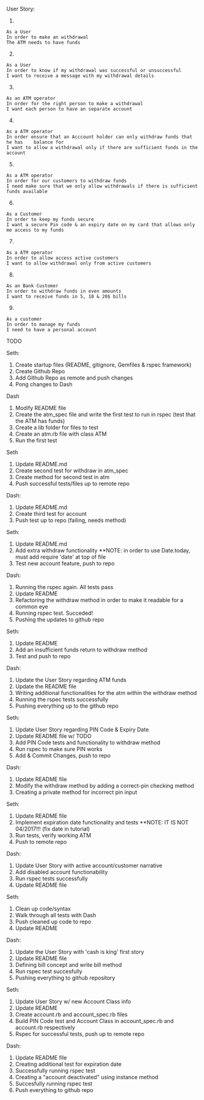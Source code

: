 User Story:

1)
```
As a User       
In order to make an withdrawal      
The ATM needs to have funds
```

2)
```
As a User               
In order to know if my withdrawal was successful or unsuccessful      
I want to receive a message with my withdrawal details
```

3)
```
As an ATM operator          
In order for the right person to make a withdrawal            
I want each person to have an separate account
```

4)
```
As a ATM operator           
In order ensure that an Acccount holder can only withdraw funds that he has    balance for           
I want to allow a withdrawal only if there are sufficient funds in the account
```

5)
```
As a ATM operator
In order for our customers to withdraw funds
I need make sure that we only allow withdrawals if there is sufficient funds available
```

6)
```
As a Customer              
In order to keep my funds secure             
I want a secure Pin code & an expiry date on my card that allows only me access to my funds
```

7)
```
As a ATM operator
In order to allow access active customers
I want to allow withdrawal only from active customers 
```

8)
```
As an Bank Customer    
In order to withdraw funds in even amounts  
I want to receive funds in 5, 10 & 20$ bills
```

9)
```
As a customer
In order to manage my funds
I need to have a personal account
```

TODO

Seth:
1) Create startup files (README, gitignore, Gemfiles & rspec framework)
2) Create Github Repo
3) Add Github Repo as remote and push changes
4) Pong changes to Dash

Dash
1) Modify README file
2) Create the atm_spec file and write the first test to run in rspec (test that the ATM has funds)
3) Create a lib folder for files to test
4) Create an atm.rb file with class ATM
5) Run the first test

Seth
1) Update README.md
2) Create second test for withdraw in atm_spec
3) Create method for second test in atm
4) Push successful tests/files up to remote repo

Dash:

1) Update README.md
2) Create third test for account
3) Push test up to repo (failing, needs method)

Seth:
1) Update README.md
2) Add extra withdraw functionality
**NOTE: in order to use Date.today, must add require 'date' at top of file
3) Test new account feature, push to repo

Dash:
1) Running the rspec again. All tests pass
2) Update README
3) Refactoring the withdraw method in order to make it readable for a common eye
4) Running rspec test. Succeded!
5) Pushing the updates to github repo

Seth:
1) Update README
2) Add an insufficient funds return to withdraw method
3) Test and push to repo

Dash:
1) Update the User Story regarding ATM funds
2) Update the README  file
3) Writing additional functionalities for the atm within the withdraw method 
4) Running the rspec tests successfully 
5) Pushing everything up to the github repo

Seth:
1) Update User Story regarding PIN Code & Expiry Date
2) Update README file w/ TODO
3) Add PIN Code tests and functionality to withdraw method
4) Run rspec to make sure PIN works
5) Add & Commit Changes, push to repo

Dash:
1) Update README file
2) Modify the withdraw method by adding a correct-pin checking method
3) Creating a private method for incorrect pin input

Seth:
1) Update README  file
2) Implement expiration date functionality and tests
**NOTE: IT IS NOT 04/2017!!! (fix date in tutorial)
3) Run tests, verify working ATM
4) Push to remote repo

Dash:
1) Update User Story with active account/customer narrative
2) Add disabled account functionability
3) Run rspec tests successfully
4) Update README file

Seth:
1) Clean up code/syntax
2) Walk through all tests with Dash
3) Push cleaned up code to repo
4) Update README

Dash:
1) Update the User Story with 'cash is king' first story
2) Update README file
3) Defining bill concept and write bill method
4) Run rspec test succesfully
5) Pushing everything to github repository

Seth:
1) Update User Story w/ new Account Class info
2) Update README 
3) Create account.rb and account_spec.rb files
4) Build PIN Code test and Account Class in account_spec.rb and account.rb respectively
5) Rspec for successful tests, push up to remote repo

Dash:
1) Update README file
2) Creating additional test for expiration date
3) Successfully running rspec test
4) Creating a "account deactivated" using instance method
5) Succesfully running rspec test
6) Push everything to github repo
